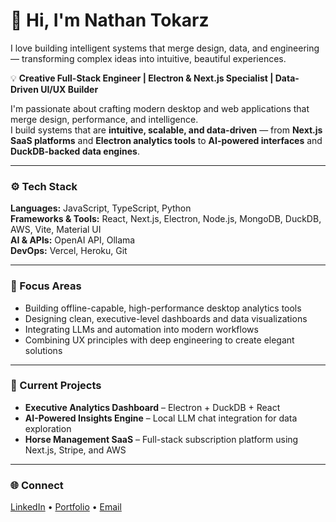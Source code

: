 # 👋 Hi, I'm Nathan Tokarz
I love building intelligent systems that merge design, data, and engineering — transforming complex ideas into intuitive, beautiful experiences.

💡 **Creative Full-Stack Engineer | Electron & Next.js Specialist | Data-Driven UI/UX Builder**

I'm passionate about crafting modern desktop and web applications that merge design, performance, and intelligence.  
I build systems that are **intuitive, scalable, and data-driven** — from **Next.js SaaS platforms** and **Electron analytics tools** to **AI-powered interfaces** and **DuckDB-backed data engines**.

---

### ⚙️ Tech Stack
**Languages:** JavaScript, TypeScript, Python  
**Frameworks & Tools:** React, Next.js, Electron, Node.js, MongoDB, DuckDB, AWS, Vite, Material UI  
**AI & APIs:** OpenAI API, Ollama  
**DevOps:** Vercel, Heroku, Git

---

### 🎯 Focus Areas
- Building offline-capable, high-performance desktop analytics tools  
- Designing clean, executive-level dashboards and data visualizations  
- Integrating LLMs and automation into modern workflows  
- Combining UX principles with deep engineering to create elegant solutions  

---

### 🚀 Current Projects
- **Executive Analytics Dashboard** – Electron + DuckDB + React  
- **AI-Powered Insights Engine** – Local LLM chat integration for data exploration  
- **Horse Management SaaS** – Full-stack subscription platform using Next.js, Stripe, and AWS  

---

### 🌐 Connect
[LinkedIn](https://www.linkedin.com/in/nathantokarz) • [Portfolio](#) • [Email](mailto:nathantokarz@gmail.com)
